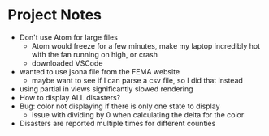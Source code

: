 # Project Notes

- Don't use Atom for large files
    - Atom would freeze for a few minutes, make my laptop incredibly hot with the fan running on high, or crash
    - downloaded VSCode
- wanted to use jsona file from the FEMA website
    - maybe want to see if I can parse a csv file, so I did that instead
- using partial in views significantly slowed rendering
- How to display ALL disasters?
- Bug: color not displaying if there is only one state to display
    - issue with dividing by 0 when calculating the delta for the color
- Disasters are reported multiple times for different counties